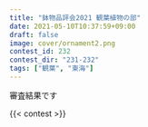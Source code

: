```yaml
---
title: "鉢物品評会2021 観葉植物の部"
date: 2021-05-10T10:37:59+09:00
draft: false
image: cover/ornament2.png
contest_id: 232
contest_dir: "231-232"
tags: ["観葉", "東海"]
---
```

審査結果です

{{< contest >}}
